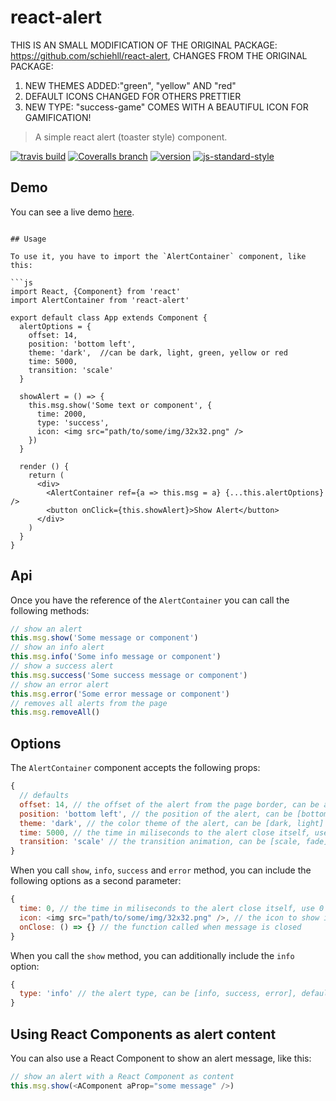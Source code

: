 # react-alert
THIS IS AN SMALL MODIFICATION OF THE ORIGINAL PACKAGE: https://github.com/schiehll/react-alert,
CHANGES FROM THE ORIGINAL PACKAGE: 
1) NEW THEMES ADDED:"green", "yellow" AND "red"
2) DEFAULT ICONS CHANGED FOR OTHERS PRETTIER
3) NEW TYPE: "success-game" COMES WITH A BEAUTIFUL ICON FOR GAMIFICATION!

> A simple react alert (toaster style) component.

[![travis build](https://img.shields.io/travis/schiehll/react-alert.svg?style=flat-square)](https://travis-ci.org/schiehll/react-alert)
[![Coveralls branch](https://img.shields.io/coveralls/schiehll/react-alert/master.svg?style=flat-square)](https://coveralls.io/github/schiehll/react-alert?branch=master)
[![version](https://img.shields.io/npm/v/react-alert.svg?style=flat-square)](http://npm.im/react-alert)
[![js-standard-style](https://img.shields.io/badge/code%20style-standard-brightgreen.svg?style=flat-square)](https://github.com/feross/standard)

## Demo

You can see a live demo [here](http://schiehll.github.io/react-alert/).

```

## Usage

To use it, you have to import the `AlertContainer` component, like this:

```js
import React, {Component} from 'react'
import AlertContainer from 'react-alert'

export default class App extends Component {
  alertOptions = {
    offset: 14,
    position: 'bottom left',
    theme: 'dark',  //can be dark, light, green, yellow or red
    time: 5000,
    transition: 'scale'
  }

  showAlert = () => {
    this.msg.show('Some text or component', {
      time: 2000,
      type: 'success',
      icon: <img src="path/to/some/img/32x32.png" />
    })
  }

  render () {
    return (
      <div>
        <AlertContainer ref={a => this.msg = a} {...this.alertOptions} />
        <button onClick={this.showAlert}>Show Alert</button>
      </div>
    )
  }
}
```

## Api

Once you have the reference of the `AlertContainer` you can call the following methods:

```js
// show an alert
this.msg.show('Some message or component')
// show an info alert
this.msg.info('Some info message or component')
// show a success alert
this.msg.success('Some success message or component')
// show an error alert
this.msg.error('Some error message or component')
// removes all alerts from the page
this.msg.removeAll()
```
## Options

The `AlertContainer` component accepts the following props:

```js
{
  // defaults
  offset: 14, // the offset of the alert from the page border, can be any number
  position: 'bottom left', // the position of the alert, can be [bottom left, bottom right, top left, top right]
  theme: 'dark', // the color theme of the alert, can be [dark, light]
  time: 5000, // the time in miliseconds to the alert close itself, use 0 to prevent auto close (apply to all alerts)
  transition: 'scale' // the transition animation, can be [scale, fade]
}
```

When you call `show`, `info`, `success` and `error` method, you can include the following options as a second parameter:

```js
{
  time: 0, // the time in miliseconds to the alert close itself, use 0 to prevent auto close (apply to this alert only), default is 5000
  icon: <img src="path/to/some/img/32x32.png" />, // the icon to show in the alert, if none is given the default of each type will be showed
  onClose: () => {} // the function called when message is closed
}
```

When you call the `show` method, you can additionally include the `info` option:

```js
{
  type: 'info' // the alert type, can be [info, success, error], default is info
}
```

## Using React Components as alert content

You can also use a React Component to show an alert message, like this:

```js
// show an alert with a React Component as content
this.msg.show(<AComponent aProp="some message" />)
```
